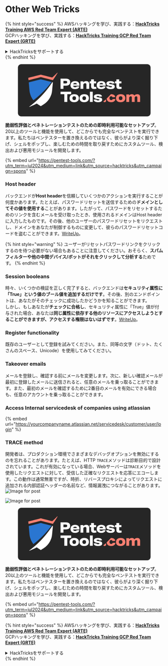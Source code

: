 # Other Web Tricks

{% hint style="success" %}
AWSハッキングを学び、実践する：<img src="/.gitbook/assets/arte.png" alt="" data-size="line">[**HackTricks Training AWS Red Team Expert (ARTE)**](https://training.hacktricks.xyz/courses/arte)<img src="/.gitbook/assets/arte.png" alt="" data-size="line">\
GCPハッキングを学び、実践する：<img src="/.gitbook/assets/grte.png" alt="" data-size="line">[**HackTricks Training GCP Red Team Expert (GRTE)**<img src="/.gitbook/assets/grte.png" alt="" data-size="line">](https://training.hacktricks.xyz/courses/grte)

<details>

<summary>HackTricksをサポートする</summary>

* [**サブスクリプションプラン**](https://github.com/sponsors/carlospolop)を確認してください！
* **💬 [**Discordグループ**](https://discord.gg/hRep4RUj7f)または[**Telegramグループ**](https://t.me/peass)に参加するか、**Twitter** 🐦 [**@hacktricks\_live**](https://twitter.com/hacktricks\_live)**をフォローしてください。**
* **[**HackTricks**](https://github.com/carlospolop/hacktricks)および[**HackTricks Cloud**](https://github.com/carlospolop/hacktricks-cloud)のGitHubリポジトリにPRを提出してハッキングトリックを共有してください。**

</details>
{% endhint %}

<figure><img src="/.gitbook/assets/pentest-tools.svg" alt=""><figcaption></figcaption></figure>

**脆弱性評価とペネトレーションテストのための即時利用可能なセットアップ**。20以上のツールと機能を使用して、どこからでも完全なペンテストを実行できます。私たちはペンテスターを置き換えるのではなく、彼らがより深く掘り下げ、シェルをポップし、楽しむための時間を取り戻すためにカスタムツール、検出および悪用モジュールを開発します。

{% embed url="https://pentest-tools.com/?utm_term=jul2024&utm_medium=link&utm_source=hacktricks&utm_campaign=spons" %}

### Host header

バックエンドが**Host header**を信頼していくつかのアクションを実行することが何度かあります。たとえば、パスワードリセットを送信するための**ドメインとしてその値を使用する**ことがあります。したがって、パスワードをリセットするためのリンクを含むメールを受け取ったとき、使用されるドメインはHost headerに入力したものです。その後、他のユーザーのパスワードリセットをリクエストし、ドメインをあなたが制御するものに変更して、彼らのパスワードリセットコードを盗むことができます。[WriteUp](https://medium.com/nassec-cybersecurity-writeups/how-i-was-able-to-take-over-any-users-account-with-host-header-injection-546fff6d0f2)。

{% hint style="warning" %}
ユーザーがリセットパスワードリンクをクリックするのを待つ必要がない場合もあることに注意してください。おそらく、**スパムフィルターや他の中間デバイス/ボットがそれをクリックして分析する**ためです。
{% endhint %}

### Session booleans

時々、いくつかの検証を正しく完了すると、バックエンドは**セキュリティ属性に「True」という値のブール値を追加するだけです**。その後、別のエンドポイントは、あなたがそのチェックに成功したかどうかを知ることができます。\
しかし、もしあなたが**チェックに合格し**、セキュリティ属性に「True」値が付与された場合、あなたは**同じ属性に依存する他のリソースにアクセスしようとすることができますが、アクセスする権限はないはずです**。[WriteUp](https://medium.com/@ozguralp/a-less-known-attack-vector-second-order-idor-attacks-14468009781a)。

### Register functionality

既存のユーザーとして登録を試みてください。また、同等の文字（ドット、たくさんのスペース、Unicode）を使用してみてください。

### Takeover emails

メールを登録し、確認する前にメールを変更します。次に、新しい確認メールが最初に登録したメールに送信されると、任意のメールを乗っ取ることができます。また、最初のメールを確認するために2番目のメールを有効にできる場合も、任意のアカウントを乗っ取ることができます。

### Access Internal servicedesk of companies using atlassian

{% embed url="https://yourcompanyname.atlassian.net/servicedesk/customer/user/login" %}

### TRACE method

開発者は、プロダクション環境でさまざまなデバッグオプションを無効にするのを忘れることがあります。たとえば、HTTP `TRACE`メソッドは診断目的で設計されています。これが有効になっている場合、Webサーバーは`TRACE`メソッドを使用したリクエストに対して、受信した正確なリクエストを応答にエコーします。この動作は通常無害ですが、時折、リバースプロキシによってリクエストに追加される内部認証ヘッダーの名前など、情報漏洩につながることがあります。![Image for post](https://miro.medium.com/max/60/1\*wDFRADTOd9Tj63xucenvAA.png?q=20)

![Image for post](https://miro.medium.com/max/1330/1\*wDFRADTOd9Tj63xucenvAA.png)


<figure><img src="/.gitbook/assets/pentest-tools.svg" alt=""><figcaption></figcaption></figure>

**脆弱性評価とペネトレーションテストのための即時利用可能なセットアップ**。20以上のツールと機能を使用して、どこからでも完全なペンテストを実行できます。私たちはペンテスターを置き換えるのではなく、彼らがより深く掘り下げ、シェルをポップし、楽しむための時間を取り戻すためにカスタムツール、検出および悪用モジュールを開発します。

{% embed url="https://pentest-tools.com/?utm_term=jul2024&utm_medium=link&utm_source=hacktricks&utm_campaign=spons" %}

{% hint style="success" %}
AWSハッキングを学び、実践する：<img src="/.gitbook/assets/arte.png" alt="" data-size="line">[**HackTricks Training AWS Red Team Expert (ARTE)**](https://training.hacktricks.xyz/courses/arte)<img src="/.gitbook/assets/arte.png" alt="" data-size="line">\
GCPハッキングを学び、実践する：<img src="/.gitbook/assets/grte.png" alt="" data-size="line">[**HackTricks Training GCP Red Team Expert (GRTE)**<img src="/.gitbook/assets/grte.png" alt="" data-size="line">](https://training.hacktricks.xyz/courses/grte)

<details>

<summary>HackTricksをサポートする</summary>

* [**サブスクリプションプラン**](https://github.com/sponsors/carlospolop)を確認してください！
* **💬 [**Discordグループ**](https://discord.gg/hRep4RUj7f)または[**Telegramグループ**](https://t.me/peass)に参加するか、**Twitter** 🐦 [**@hacktricks\_live**](https://twitter.com/hacktricks\_live)**をフォローしてください。**
* **[**HackTricks**](https://github.com/carlospolop/hacktricks)および[**HackTricks Cloud**](https://github.com/carlospolop/hacktricks-cloud)のGitHubリポジトリにPRを提出してハッキングトリックを共有してください。**

</details>
{% endhint %}

